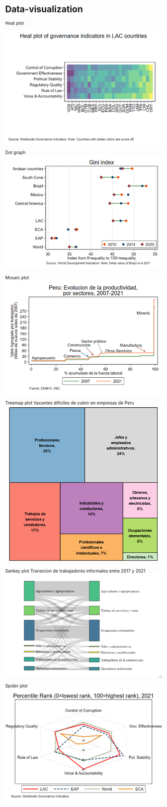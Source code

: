 # Data-visualization

Heat plot

<img src="img\heat.png" alt="Heat plot of governance indicators in LAC countries">

Dot graph
<img src="img\dot.png" alt="Gini index in LAC and LAC subregions">

Mosaic plot
<img src="img\grafico_heterogenidad4.png" alt="Evolucion de la productividad por sectores, heterogeneidad productiva">

Treemap plot
Vacantes dificiles de cubrir en empresas de Peru
<img src="img\treemap.png" alt="Vacantes dificiles de cubrir en empresas de Peru">

Sankey plot
Transicion de trabajadores informales entre 2017 y 2021
<img src="img\transicion-informal.png" alt="Transicion de trabajadores informales entre 2017 y 2021">

Spider plot
<img src="img\spider.png" alt="Percentile rank of governance indicators in LAC and other regions">
